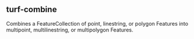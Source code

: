 ## turf-combine

Combines a FeatureCollection of point, linestring, or polygon Features into multipoint, multilinestring, or multipolygon Features.